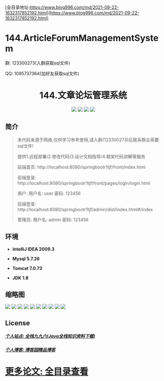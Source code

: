 [全目录地址:https://www.blog996.com/md/2021-09-22-1632317852192.html](https://www.blog996.com/md/2021-09-22-1632317852192.html)
# 144.ArticleForumManagementSystem

<p>群: 123300273(入群获取sql文件)</p>
<p>QQ: 1095737364(加好友获取sql文件)</p>

<p><h1 align="center">144.文章论坛管理系统</h1></p>



<p align="center">
	<img src="https://img.shields.io/badge/jdk-1.8-orange.svg"/>
    <img src="https://img.shields.io/badge/springBoot-5.x-lightgrey.svg"/>
    <img src="https://img.shields.io/badge/vue-3.x-blue.svg"/>
    <img src="https://img.shields.io/badge/mysql-5.x-yellow.svg"/>
</p>

## 简介


> 本代码来源于网络,仅供学习参考使用,请入群(123300273)后联系群主索要sql文件!
>
> 提供1.远程部署/2.修改代码/3.设计文档指导/4.框架代码讲解等服务
> 
> 前端首页: http://localhost:8080/springbootr1tjf/front/index.html
> 
> 前端登录: http://localhost:8080/springbootr1tjf/front/pages/login/login.html
> 
> 用户: 用户名: user  密码: 123456
> 
> 后端登录: http://localhost:8080/springbootr1tjf/admin/dist/index.html#/index
>
> 管理员: 用户名: admin 密码: 123456


## 环境

- <b>IntelliJ IDEA 2009.3</b>

- <b>Mysql 5.7.26</b>

- <b>Tomcat 7.0.73</b>

- <b>JDK 1.8</b>




## 缩略图

![](https://img2022.cnblogs.com/blog/588112/202207/588112-20220709070629455-468117113.png)
![](https://img2022.cnblogs.com/blog/588112/202207/588112-20220709070637568-1984909096.png)
![](https://img2022.cnblogs.com/blog/588112/202207/588112-20220709070642158-160684071.png)
![](https://img2022.cnblogs.com/blog/588112/202207/588112-20220709070646198-79782528.png)
![](https://img2022.cnblogs.com/blog/588112/202207/588112-20220709070654490-449741832.png)
![](https://img2022.cnblogs.com/blog/588112/202207/588112-20220709070706941-844313906.png)
![](https://img2022.cnblogs.com/blog/588112/202207/588112-20220709070716183-759044650.png)
![](https://img2022.cnblogs.com/blog/588112/202207/588112-20220709070721081-1996966964.png)
![](https://img2022.cnblogs.com/blog/588112/202207/588112-20220709070725666-1003576263.png)
![](https://img2022.cnblogs.com/blog/588112/202207/588112-20220709070729767-1439389225.png)


## License


##### [个人站点: 全栈九九六(Java全栈知识资料下载)](https://www.blog996.com/)
##### [个人博客: 博客园精品博客](https://www.cnblogs.com/yysbolg/)
# [更多论文: 全目录查看](https://www.blog996.com/md/2021-09-22-1632317852192.html)





